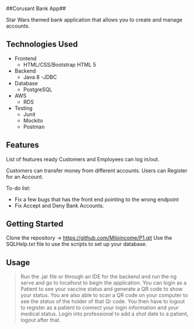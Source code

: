 ##Corusant Bank App##

Star Wars themed bank application that allows you to create and manage accounts.

## Technologies Used

* Frontend 
   - HTML/CSS/Bootstrap HTML 5
* Backend
   - Java 8
    -JDBC
* Database 
   - PostgreSQL
* AWS
   - RDS
* Testing
   - Junit 
   - Mockito
   - Postman

## Features

List of features ready
Customers and Employees can log in/out.

Customers can transfer money from different accounts.
Users can Register for an Account.

To-do list:
* Fix a few bugs that has the front end pointing to the wrong endpoint
*  Fix Accept and Deny Bank Accounts.

## Getting Started
 Clone the repository -> https://github.com/Miloincome/P1.git
 Use the SQLHelp.txt file to use the scripts to set up your database.
 

## Usage

> Run the .jar file or through an IDE for the backend and run the ng serve and go to localhost to begin the application. You can login as a Patient to see your vaccine status and generate a QR code to show your status. You are also able to scan a QR code on your computer to see the status of the holder of that Qr code. You then have to logout to register as a patient to connect your login information and your medical status. Login into professional to add a shot date to a patient, logout after that.

